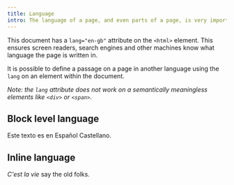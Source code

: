 ```yaml
---
title: Language
intro: The language of a page, and even parts of a page, is very important to users of assistive technology like screen readers.
---
```


This document has a `lang="en-gb"` attribute on the `<html>` element. This ensures screen readers, search engines and other machines know what language the page is written in.

It is possible to define a passage on a page in another language using the `lang` on an element within the document.

<i>Note: the `lang` attribute does not work on a semantically meaningless elements like `<div>` or `<span>`.</i>


## Block level language

<p lang="es-es">Este texto es en Español Castellano.</p>


## Inline language

<p><em lang="fr">C'est la vie</em> say the old folks.</p>

</div>
